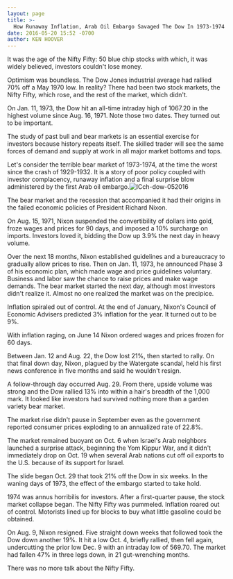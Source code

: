 ```yaml
---
layout: page
title: >-
  How Runaway Inflation, Arab Oil Embargo Savaged The Dow In 1973-1974
date: 2016-05-20 15:52 -0700
author: KEN HOOVER
---
```





It was the age of the Nifty Fifty: 50 blue chip stocks with which, it was widely believed, investors couldn't lose money.


Optimism was boundless. The Dow Jones industrial average had rallied 70% off a May 1970 low. In reality? There had been two stock markets, the Nifty Fifty, which rose, and the rest of the market, which didn't.


On Jan. 11, 1973, the Dow hit an all-time intraday high of 1067.20 in the highest volume since Aug. 16, 1971. Note those two dates. They turned out to be important.


The study of past bull and bear markets is an essential exercise for investors because history repeats itself. The skilled trader will see the same forces of demand and supply at work in all major market bottoms and tops.


Let's consider the terrible bear market of 1973-1974, at the time the worst since the crash of 1929-1932. It is a story of poor policy coupled with investor complacency, runaway inflation and a final surprise blow administered by the first Arab oil embargo.![ICch-dow-052016](https://www.investors.com/wp-content/uploads/2016/05/ICch-dow-052016-1024x587.jpg)


The bear market and the recession that accompanied it had their origins in the failed economic policies of President Richard Nixon.


On Aug. 15, 1971, Nixon suspended the convertibility of dollars into gold, froze wages and prices for 90 days, and imposed a 10% surcharge on imports. Investors loved it, bidding the Dow up 3.9% the next day in heavy volume.


Over the next 18 months, Nixon established guidelines and a bureaucracy to gradually allow prices to rise. Then on Jan. 11, 1973, he announced Phase 3 of his economic plan, which made wage and price guidelines voluntary. Business and labor saw the chance to raise prices and make wage demands. The bear market started the next day, although most investors didn't realize it. Almost no one realized the market was on the precipice.


Inflation spiraled out of control. At the end of January, Nixon's Council of Economic Advisers predicted 3% inflation for the year. It turned out to be 9%.


With inflation raging, on June 14 Nixon ordered wages and prices frozen for 60 days.


Between Jan. 12 and Aug. 22, the Dow lost 21%, then started to rally. On that final down day, Nixon, plagued by the Watergate scandal, held his first news conference in five months and said he wouldn't resign.


A follow-through day occurred Aug. 29. From there, upside volume was strong and the Dow rallied 13% into within a hair's breadth of the 1,000 mark. It looked like investors had survived nothing more than a garden variety bear market.


The market rise didn't pause in September even as the government reported consumer prices exploding to an annualized rate of 22.8%.


The market remained buoyant on Oct. 6 when Israel's Arab neighbors launched a surprise attack, beginning the Yom Kippur War, and it didn't immediately drop on Oct. 19 when several Arab nations cut off oil exports to the U.S. because of its support for Israel.


The slide began Oct. 29 that took 21% off the Dow in six weeks. In the waning days of 1973, the effect of the embargo started to take hold.


1974 was annus horribilis for investors. After a first-quarter pause, the stock market collapse began. The Nifty Fifty was pummeled. Inflation roared out of control. Motorists lined up for blocks to buy what little gasoline could be obtained.


On Aug. 9, Nixon resigned. Five straight down weeks that followed took the Dow down another 19%. It hit a low Oct. 4, briefly rallied, then fell again, undercutting the prior low Dec. 9 with an intraday low of 569.70. The market had fallen 47% in three legs down, in 21 gut-wrenching months.


There was no more talk about the Nifty Fifty.





